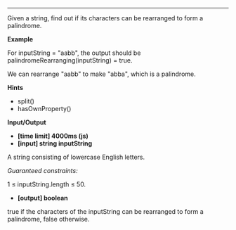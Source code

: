---

Given a string, find out if its characters can be rearranged to form a palindrome.

**Example**

For inputString = "aabb", the output should be
palindromeRearranging(inputString) = true.

We can rearrange "aabb" to make "abba", which is a palindrome.

**Hints**

- split()
- hasOwnProperty()

**Input/Output**

- **[time limit] 4000ms (js)**
- **[input] string inputString**

A string consisting of lowercase English letters.

_Guaranteed constraints:_

1 ≤ inputString.length ≤ 50.

- **[output] boolean**

true if the characters of the inputString can be rearranged to form a palindrome, false otherwise.
